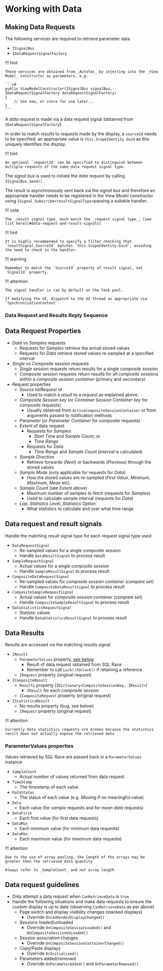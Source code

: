 # Working with Data

## Making Data Requests

The following services are required to retrieve parameter data

- `ISignalBus`
- `IDataRequestSignalFactory`

!!! hint

    These services are obtained from _Autofac_ by injecting into the _View Model_ constructor as parameters, e.g.

    ```c#
    public ViewModelConstructor(ISignalBus signalBus, IDataRequestSignalFactory dataRequestSignalFactory)
    {
        // Use now, or store for use later...
    }
    ```

A _data request_ is made via a data request signal (obtained from `IDataRequestSignalFactory`).

In order to match _results_ to _requests_ made by the display, a `sourceId` needs to be specified; an appropriate value is `this.ScopeIdentity.Guid` as this uniquely identifies the display.

!!! hint

    An optional `requestId` can be specified to distinguish between multiple requests of the same data request signal type.

The _signal bus_ is used to initiate the _data request_ by calling `ISignalBus.Send()`.

The result is asynchronously sent back via the _signal bus_ and therefore an appropriate handler needs to be registered in the _View Model_ constructor using `ISignal.Subscribe<resultSignalType>`passing a suitable handler.

!!! note

    The _result signal type_ much match the _request signal type_, [see list here](#data-request-and-result-signals)


!!! hint

    It is highly recommended to specify a filter checking that `resultSignal.SourceId` matches `this.ScopeIdentity.Guid`, avoiding the need to check in the handler.

!!! warning

    Remember to match the `SourceId` property of result signal, not `SignalId` property.

!!! attention

    The signal handler is ran by default on the Task pool.

    If modifying the UI, dispatch to the UI thread as appropriate via `SynchronizationContext`.

### Data Request and Results Reply Sequence

<object type="image/svg+xml" data="../../../assets/diagrams/devguide/DataRequestLifetime.svg" class="diagram" title="Lifetime of a data request"></object>

## Data Request Properties

- _Data_ vs _Samples_ requests
    - Requests for _Samples_ retrieve the actual stored values
    - Requests for _Data_ retrieve stored values re-sampled at a specified interval
- _Single_ vs _Composite_ session requests
    - _Single_ session requests return results for a single _composite session_
    - _Composite_ session requests return results for all _composite sessions_ within a _composite session container_ (primary and secondary) 
- Request properties
    - _Source Id_/_Request Id_
        - Used to match a _result_ to a _request_ as explained above.
    - _Composite Session key_ (or _Container Session Container key_ for _composite_ requests)
        - Usually obtained from `ActiveCompositeSessionContainer` or from arguments passed to notification methods
    - _Parameter_ (or _Parameter Container_ for _composite_ requests)
    - _Extent_ of data request
        - Requests for _Samples_
            - _Start Time_ and _Sample Count_, or
            - _Time Range_ 
        - Requests for _Data_
            - _Time Range_ and _Sample Count_ (_interval_ is calculated)
    - _Sample Direction_
        - Retrieve forwards (_Next_) or backwards (_Previous_) through the stored values
    - _Sample Mode_ (only applicable for requests for _Data_)
        - How the stored values are re-sampled (_First Value_, _Minimum_, _Maximum_, _Mean_ etc)
    - _Sample Count_ (see _Extent_ above)
        - Maximum number of samples to fetch (requests for _Samples_)
        - Used to calculate sample interval (requests for _Data_)
    - _Lap_, _Statistics Level_, _Statistics Option_
        - What statistics to calculate and over what time range

## Data request and result signals

Handle the matching result signal type for each request signal type used

- `DataRequestSignal`
    - Re-sampled values for a single _composite session_
    - Handle `DataResultSignal` to process result
- `SampleRequestSignal`
    - Actual values for a single _composite session_
    - Handle `SampleResultSignal` to process result
- `CompositeDataRequestSignal`
    - Re-sampled values for _composite session container_ (_compare set_)
    - Handle `CompositeDataResultSignal` to process result
- `CompositeSampleRequestSignal`
    - Actual values for _composite session container_ (_compare set_)
    - Handle `CompositeSampleResultSignal` to process result
- `DataStatisticsRequestSignal`
    - Statistic values
    - Handle `DataStatisticsResultSignal` to process result

## Data Results

Results are accessed via the matching results signal

- `IResult`
    - `ParameterValues` property, [see below](#parametervalues-properties)
        - Result of data request obtained from SQL Race
        - Remember to call `Lock()`/`Unlock()` if retaining a reference 
    - `IRequest` property (original request)
- `ICompositeResult`
    - `Results` property (`IDictionary<CompositeSessionKey, IResult>`)
        - `IResult` for each _composite session_
    - `ICompositeRequest` property (original request)
- `IStatisticsResult`
    - No results property (bug, see below)
    - `IRequest` property (original request)

!!! attention

    Currently data statistics requests are broken because the statistics result does not actually expose the retrieved data

### ParameterValues properties

Values retrieved by SQL Race are passed back in a `ParameterValues` instance

- `SampleCount`
    - Actual number of values returned from data request
- `TimeStamp`
    - The timestamp of each value
- `DataStatus`
    - The status of each value (e.g. _Missing_ if no meaningful value)
- `Data`
    - Each value (for _sample_ requests and for _mean data_ requests)
- `DataFirst`
    - Each first value (for first data requests)
- `DataMin`
    - Each minimum value (for minimum data requests)
- `DataMax`
    - Each maximum value (for maximum data requests)

!!! attention

    Due to the use of array pooling, the length of the arrays may be greater then the retrieved data quantity

    Always refer to _SampleCount_ and not array length

## Data request guidelines

- Only attempt a data request when `CanRetrieveData` is `true`
- Handle the following situations and make data requests to ensure the custom display is up to date (observing `CanRetrieveData` as per above)
    - Page switch and display visibility changes (stacked displays)
        - Override `OnCanRenderDisplayChanged()`
    - Sessions loaded/unloaded
        - Override `OnCompositeSessionLoaded()` and `OnCompositeSessionUnLoaded()`
    - Session association changes
        - Override `OnCompositeSessionContainerChanged()`
    - Copy/Paste displays
        - Override `OnInitialised()`
    - Parameters added/removed
        - Override `OnParameterAdded()` and `OnParameterRemoved()`
